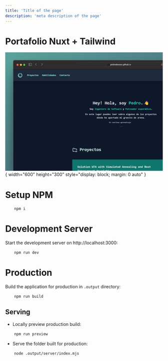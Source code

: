 ```yaml
---
title: 'Title of the page'
description: 'meta description of the page'
---
```


# Portafolio Nuxt + Tailwind

![MOBILE](/portafolio/shot.so.png){ width="600" height="300" style="display: block; margin: 0 auto" }

# Setup NPM

```bash
    npm i
```

# Development Server

Start the development server on http://localhost:3000:

```bash
    npm run dev
```

# Production

Build the application for production in `.output` directory:

```bash
    npm run build
```

## Serving 
- Locally preview production build:

```bash
    npm run preview
```
 
- Serve the folder built for production:

```bash
    node .output/server/index.mjs
```